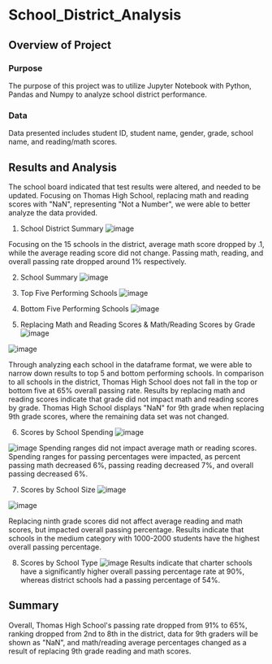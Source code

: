 # School_District_Analysis

## Overview of Project
### Purpose
The purpose of this project was to utilize Jupyter Notebook with Python, Pandas and Numpy to analyze school district performance.

### Data
Data presented includes student ID, student name, gender, grade, school name, and reading/math scores.

## Results and Analysis
The school board indicated that test results were altered, and needed to be updated. Focusing on Thomas High School, replacing math and reading scores with "NaN", representing "Not a Number", we were able to better analyze the data provided. 

1. School District Summary
![image](https://user-images.githubusercontent.com/109991916/188177140-65f5c60b-2838-4b3c-a9ef-2fd67a1f669e.png)

Focusing on the 15 schools in the district, average math score dropped by .1, while the average reading score did not change. Passing math, reading, and overall passing rate dropped around 1% respectively.

2. School Summary
![image](https://user-images.githubusercontent.com/109991916/188178957-c8209672-37d1-42fa-b806-2c129fde1c37.png)

3. Top Five Performing Schools
![image](https://user-images.githubusercontent.com/109991916/188179766-84e11996-9306-4641-bab6-eede13304147.png)

4. Bottom Five Performing Schools
![image](https://user-images.githubusercontent.com/109991916/188179920-35093277-782e-4a51-9c02-cb9a1c0ea07f.png)

5. Replacing Math and Reading Scores & Math/Reading Scores by Grade
![image](https://user-images.githubusercontent.com/109991916/188181299-7fb17402-66bd-4c13-8cf5-54788af99a74.png)

![image](https://user-images.githubusercontent.com/109991916/188180858-1bd30dc0-9bdc-4053-81e5-ae8896e35de3.png)

Through analyzing each school in the dataframe format, we were able to narrow down results to top 5 and bottom performing schools. In comparison to all schools in the district, Thomas High School does not fall in the top or bottom five at 65% overall passing rate. Results by replacing math and reading scores indicate that grade did not impact math and reading scores by grade. Thomas High School displays "NaN" for 9th grade when replacing 9th grade scores, where the remaining data set was not changed.

6. Scores by School Spending
![image](https://user-images.githubusercontent.com/109991916/188182113-6715d3ea-9d2c-4ba4-938d-d81997e3e46d.png)

![image](https://user-images.githubusercontent.com/109991916/188182199-498ef0e6-2800-4692-a832-f69cad77a244.png)
Spending ranges did not impact average math or reading scores. Spending ranges for passing percentages were impacted, as percent passing math decreased 6%, passing reading decreased 7%, and overall passing decreased 6%.

7. Scores by School Size
![image](https://user-images.githubusercontent.com/109991916/188183441-2ce7202f-22c8-4fcf-a6bd-720a38101e51.png)

![image](https://user-images.githubusercontent.com/109991916/188183529-fd2fda42-5c9d-4b11-94b7-d697c2740fb2.png)

Replacing ninth grade scores did not affect average reading and math scores, but impacted overall passing percentage. Results indicate that schools in the medium category with 1000-2000 students have the highest overall passing percentage.

8. Scores by School Type
![image](https://user-images.githubusercontent.com/109991916/188185331-a5ca7753-44e7-4240-b195-4b1c718494c3.png)
Results indicate that charter schools have a significantly higher overall passing percentage rate at 90%, whereas district schools had a passing percentage of 54%. 

## Summary

Overall, Thomas High School's passing rate dropped from 91% to 65%, ranking dropped from 2nd to 8th in the district, data for 9th graders will be shown as "NaN", and math/reading average percentages changed as a result of replacing 9th grade reading and math scores.
